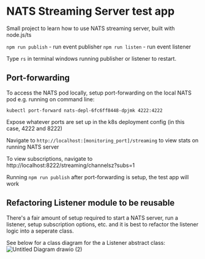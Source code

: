 # NATS Streaming Server test app

Small project to learn how to use NATS streaming server, built with node.js/ts

`npm run publish` - run event publisher
`npm run listen` - run event listener

Type `rs` in terminal windows running publisher or listener to restart.

## Port-forwarding

To access the NATS pod locally, setup  port-forwarding on the local NATS pod e.g. running on command line:

```
kubectl port-forward nats-depl-6fc6ff8448-dpjmk 4222:4222
```

Expose whatever ports are set up in the k8s deployment config (in this case, 4222 and 8222)

Navigate to `http://localhost:[monitoring_port]/streaming` to view stats on running NATS server

To view subscriptions, navigate to http://localhost:8222/streaming/channelsz?subs=1

Running `npm run publish` after port-forwarding is setup, the test app will work

## Refactoring Listener module to be reusable

There's a fair amount of setup required to start a NATS server, run a listener, setup subscription options, etc. and it is best to refactor the listener logic into a seperate class.

See below for a class diagram for the a Listener abstract class:
![Untitled Diagram drawio (2)](https://user-images.githubusercontent.com/42571140/200821997-bb1641e4-f5ac-406e-ba83-f633bc7185f7.png)

